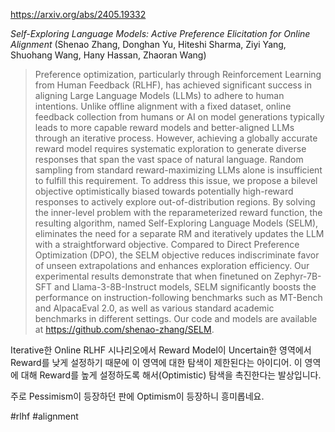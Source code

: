 https://arxiv.org/abs/2405.19332

*Self-Exploring Language Models: Active Preference Elicitation for Online Alignment* (Shenao Zhang, Donghan Yu, Hiteshi Sharma, Ziyi Yang, Shuohang Wang, Hany Hassan, Zhaoran Wang)

> Preference optimization, particularly through Reinforcement Learning from Human Feedback (RLHF), has achieved significant success in aligning Large Language Models (LLMs) to adhere to human intentions. Unlike offline alignment with a fixed dataset, online feedback collection from humans or AI on model generations typically leads to more capable reward models and better-aligned LLMs through an iterative process. However, achieving a globally accurate reward model requires systematic exploration to generate diverse responses that span the vast space of natural language. Random sampling from standard reward-maximizing LLMs alone is insufficient to fulfill this requirement. To address this issue, we propose a bilevel objective optimistically biased towards potentially high-reward responses to actively explore out-of-distribution regions. By solving the inner-level problem with the reparameterized reward function, the resulting algorithm, named Self-Exploring Language Models (SELM), eliminates the need for a separate RM and iteratively updates the LLM with a straightforward objective. Compared to Direct Preference Optimization (DPO), the SELM objective reduces indiscriminate favor of unseen extrapolations and enhances exploration efficiency. Our experimental results demonstrate that when finetuned on Zephyr-7B-SFT and Llama-3-8B-Instruct models, SELM significantly boosts the performance on instruction-following benchmarks such as MT-Bench and AlpacaEval 2.0, as well as various standard academic benchmarks in different settings. Our code and models are available at https://github.com/shenao-zhang/SELM.

Iterative한 Online RLHF 시나리오에서 Reward Model이 Uncertain한 영역에서 Reward를 낮게 설정하기 때문에 이 영역에 대한 탐색이 제한된다는 아이디어. 이 영역에 대해 Reward를 높게 설정하도록 해서(Optimistic) 탐색을 촉진한다는 발상입니다.

주로 Pessimism이 등장하던 판에 Optimism이 등장하니 흥미롭네요.

#rlhf #alignment 
